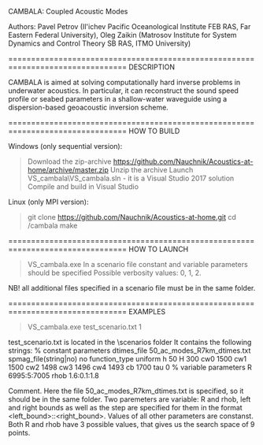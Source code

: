 CAMBALA: Coupled Acoustic Modes

Authors:
Pavel Petrov (Il'ichev Pacific Oceanological Institute FEB RAS, Far Eastern Federal University), 
Oleg Zaikin (Matrosov Institute for System Dynamics and Control Theory SB RAS, ITMO University)

================================================================================
DESCRIPTION

CAMBALA is aimed at solving computationally hard inverse problems in underwater
acoustics. In particular, it can reconstruct the sound speed profile or seabed
parameters in a shallow-water waveguide using a dispersion-based geoacoustic 
inversion scheme.

================================================================================
HOW TO BUILD

Windows (only sequential version):
> Download the zip-archive https://github.com/Nauchnik/Acoustics-at-home/archive/master.zip
> Unzip the archive
> Launch VS_cambala\VS_cambala.sln - it is a Visual Studio 2017 solution
> Compile and build in Visual Studio

Linux (only MPI version):
> git clone https://github.com/Nauchnik/Acoustics-at-home.git
> cd /cambala
> make

================================================================================
HOW TO LAUNCH

> VS_cambala.exe <scenario-file> <verbosity>
In a scenario file constant and variable parameters should be specified
Possible verbosity values: 0, 1, 2.
  
NB! all additional files specified in a scenario file must be in the same folder. 

================================================================================
EXAMPLES

> VS_cambala.exe test_scenario.txt 1

test_scenario.txt is located in the \scenarios folder
It contains the following strings:
% constant parameters
dtimes_file 50_ac_modes_R7km_dtimes.txt
spmag_file(string|no) no
function_type uniform
h 50
H 300
cw0 1500
cw1 1500
cw2 1498
cw3 1496
cw4 1493
cb 1700
tau 0
% variable parameters
R 6995:5:7005
rhob 1.6:0.1:1.8

Comment. Here the file 50_ac_modes_R7km_dtimes.txt is specified, so it should be in the same folder.
Two paremeters are variable: R and rhob, left and right bounds as well as the step are specified for them
in the format <left_bound>:<step>:<right_bound>. Values of all other parameters are constanst.
Both R and rhob have 3 possible values, that gives us the search space of 9 points.


